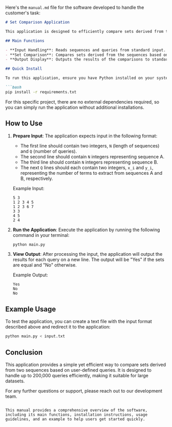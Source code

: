 Here's the `manual.md` file for the software developed to handle the customer's task:

```markdown
# Set Comparison Application

This application is designed to efficiently compare sets derived from two integer sequences based on user-defined queries. It reads sequences and queries from standard input, processes them, and outputs the results indicating whether the sets are equal for each query.

## Main Functions

- **Input Handling**: Reads sequences and queries from standard input.
- **Set Comparison**: Compares sets derived from the sequences based on the queries.
- **Output Display**: Outputs the results of the comparisons to standard output.

## Quick Install

To run this application, ensure you have Python installed on your system. You can install any required dependencies using the following command:

```bash
pip install -r requirements.txt
```

For this specific project, there are no external dependencies required, so you can simply run the application without additional installations.

## How to Use

1. **Prepare Input**: The application expects input in the following format:
   - The first line should contain two integers, `N` (length of sequences) and `Q` (number of queries).
   - The second line should contain `N` integers representing sequence A.
   - The third line should contain `N` integers representing sequence B.
   - The next `Q` lines should each contain two integers, `x_i` and `y_i`, representing the number of terms to extract from sequences A and B, respectively.

   Example Input:
   ```
   5 3
   1 2 3 4 5
   1 2 3 6 7
   3 3
   4 5
   2 4
   ```

2. **Run the Application**: Execute the application by running the following command in your terminal:
   ```bash
   python main.py
   ```

3. **View Output**: After processing the input, the application will output the results for each query on a new line. The output will be "Yes" if the sets are equal and "No" otherwise.

   Example Output:
   ```
   Yes
   No
   No
   ```

## Example Usage

To test the application, you can create a text file with the input format described above and redirect it to the application:

```bash
python main.py < input.txt
```

## Conclusion

This application provides a simple yet efficient way to compare sets derived from two sequences based on user-defined queries. It is designed to handle up to 200,000 queries efficiently, making it suitable for large datasets.

For any further questions or support, please reach out to our development team.
```

This manual provides a comprehensive overview of the software, including its main functions, installation instructions, usage guidelines, and an example to help users get started quickly.